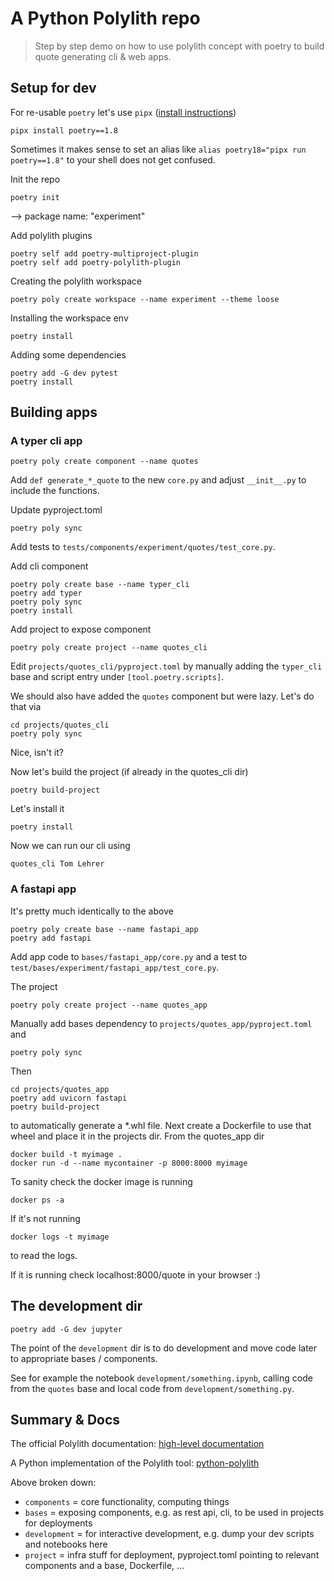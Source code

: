 # A Python Polylith repo

> Step by step demo on how to use polylith concept with poetry to build  quote generating cli & web apps.

## Setup for dev

For re-usable `poetry` let's use `pipx` ([install instructions](https://github.com/pypa/pipx?tab=readme-ov-file#install-pipx))

    pipx install poetry==1.8

Sometimes it makes sense to set an alias like `alias poetry18="pipx run poetry==1.8"` to your shell does not get confused.

Init the repo

    poetry init

--> package name: "experiment"


Add polylith plugins

    poetry self add poetry-multiproject-plugin
    poetry self add poetry-polylith-plugin


Creating the polylith workspace

    poetry poly create workspace --name experiment --theme loose

Installing the workspace env

    poetry install

Adding some dependencies

    poetry add -G dev pytest
    poetry install

## Building apps

### A typer cli app

    poetry poly create component --name quotes

Add `def generate_*_quote` to the new `core.py` and adjust `__init__.py` to include the functions.

Update pyproject.toml

    poetry poly sync

Add tests to `tests/components/experiment/quotes/test_core.py`.

Add cli component

    poetry poly create base --name typer_cli
    poetry add typer
    poetry poly sync
    poetry install

Add project to expose component

    poetry poly create project --name quotes_cli

Edit `projects/quotes_cli/pyproject.toml` by manually adding the `typer_cli` base and script entry under `[tool.poetry.scripts]`.

We should also have added the `quotes` component but were lazy. Let's do that via

    cd projects/quotes_cli
    poetry poly sync

Nice, isn't it?

Now let's build the project (if already in the quotes_cli dir)

    poetry build-project

Let's install it

    poetry install

Now we can run our cli using

    quotes_cli Tom Lehrer

### A fastapi app

It's pretty much identically to the above

    poetry poly create base --name fastapi_app
    poetry add fastapi

Add app code to `bases/fastapi_app/core.py` and a test to `test/bases/experiment/fastapi_app/test_core.py`.

The project

    poetry poly create project --name quotes_app

Manually add bases dependency to `projects/quotes_app/pyproject.toml` and

    poetry poly sync

Then

    cd projects/quotes_app
    poetry add uvicorn fastapi
    poetry build-project

to automatically generate a *.whl file. Next create a Dockerfile to use that wheel and place it in the projects dir. From the quotes_app dir

    docker build -t myimage .
    docker run -d --name mycontainer -p 8000:8000 myimage

To sanity check the docker image is running

    docker ps -a

If it's not running

    docker logs -t myimage

to read the logs.

If it is running check localhost:8000/quote in your browser :)

## The development dir

    poetry add -G dev jupyter

The point of the `development` dir is to do development and move code later to appropriate bases / components.

See for example the notebook `development/something.ipynb`, calling code from the `quotes` base and local code from `development/something.py`.

## Summary & Docs
The official Polylith documentation:
[high-level documentation](https://polylith.gitbook.io/polylith)

A Python implementation of the Polylith tool:
[python-polylith](https://github.com/DavidVujic/python-polylith)

Above broken down:

* `components` = core functionality, computing things
* `bases` = exposing components, e.g. as rest api, cli, to be used in projects for deployments
* `development` = for interactive development, e.g. dump your dev scripts and notebooks here
* `project` = infra stuff for deployment, pyproject.toml pointing to relevant components and a base, Dockerfile, ...
